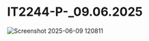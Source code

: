 # IT2244-P-_09.06.2025
![Screenshot 2025-06-09 120811](https://github.com/user-attachments/assets/e2b9bff3-0e98-46f2-a79c-3b19a5b9952a)
